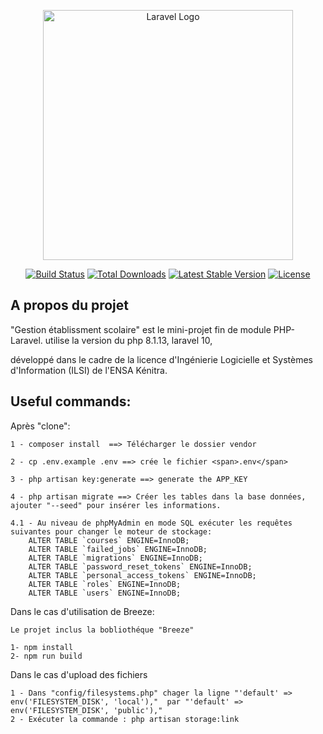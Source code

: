 <p align="center"><a href="https://laravel.com" target="_blank"><img src="https://raw.githubusercontent.com/laravel/art/master/logo-lockup/5%20SVG/2%20CMYK/1%20Full%20Color/laravel-logolockup-cmyk-red.svg" width="400" alt="Laravel Logo"></a></p>

<p align="center">
<a href="https://github.com/laravel/framework/actions"><img src="https://github.com/laravel/framework/workflows/tests/badge.svg" alt="Build Status"></a>
<a href="https://packagist.org/packages/laravel/framework"><img src="https://img.shields.io/packagist/dt/laravel/framework" alt="Total Downloads"></a>
<a href="https://packagist.org/packages/laravel/framework"><img src="https://img.shields.io/packagist/v/laravel/framework" alt="Latest Stable Version"></a>
<a href="https://packagist.org/packages/laravel/framework"><img src="https://img.shields.io/packagist/l/laravel/framework" alt="License"></a>
</p>

## A propos du projet

"Gestion établissment scolaire" est le mini-projet fin de module PHP-Laravel. utilise la version du php 8.1.13, laravel 10,

développé dans le cadre de la licence d'Ingénierie Logicielle et Systèmes d'Information (ILSI) de l'ENSA Kénitra.


## Useful commands:
Après "clone":

    1 - composer install  ==> Télécharger le dossier vendor

    2 - cp .env.example .env ==> crée le fichier <span>.env</span>

    3 - php artisan key:generate ==> generate the APP_KEY

    4 - php artisan migrate ==> Créer les tables dans la base données, ajouter "--seed" pour insérer les informations.

    4.1 - Au niveau de phpMyAdmin en mode SQL exécuter les requêtes suivantes pour changer le moteur de stockage:
        ALTER TABLE `courses` ENGINE=InnoDB;
        ALTER TABLE `failed_jobs` ENGINE=InnoDB;
        ALTER TABLE `migrations` ENGINE=InnoDB;
        ALTER TABLE `password_reset_tokens` ENGINE=InnoDB;
        ALTER TABLE `personal_access_tokens` ENGINE=InnoDB;
        ALTER TABLE `roles` ENGINE=InnoDB;
        ALTER TABLE `users` ENGINE=InnoDB;

Dans le cas d'utilisation de Breeze:
    
    Le projet inclus la bobliothéque "Breeze"

    1- npm install    
    2- npm run build

Dans le cas d'upload des fichiers
    
    1 - Dans "config/filesystems.php" chager la ligne "'default' => env('FILESYSTEM_DISK', 'local'),"  par "'default' => env('FILESYSTEM_DISK', 'public'),"
    2 - Exécuter la commande : php artisan storage:link